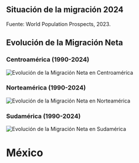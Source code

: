 ## Situación de la migración 2024

Fuente: World Population Prospects, 2023.

## Evolución de la Migración Neta

### Centroamérica (1990-2024)
![Evolución de la Migración Neta en Centroamérica](ruta/a/tu/imagen/evolucion_migracion_neta_centroamérica.png)

### Norteamérica (1990-2024)
![Evolución de la Migración Neta en Norteamérica](ruta/a/tu/imagen/evolucion_migracion_neta_norteamérica.png)

### Sudamérica (1990-2024)
![Evolución de la Migración Neta en Sudamérica](ruta/a/tu/imagen/evolucion_migracion_neta_sudamérica.png)


# México 

